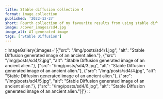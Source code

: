 ```yaml
---
title: Stable diffusion collection 4
format: image_collection
published: '2022-12-27'
short: Fourth collection of my favourite results from using stable diffusion.
image: /cover_images/sd4.jpg
image_alt: AI generated image
tags: ['Stable Diffusion']
---
```


::ImageGallery{:images='[{"src": "/img/posts/sd4/1.jpg", "alt": "Stable Diffusion generated image of an ancient alien."}, {"src": "/img/posts/sd4/2.jpg", "alt": "Stable Diffusion generated image of an ancient alien."}, {"src": "/img/posts/sd4/3.jpg", "alt": "Stable Diffusion generated image of an ancient alien."}, {"src": "/img/posts/sd4/4.jpg", "alt": "Stable Diffusion generated image of an ancient alien."}, {"src": "/img/posts/sd4/5.jpg", "alt": "Stable Diffusion generated image of an ancient alien."}, {"src": "/img/posts/sd4/6.jpg", "alt": "Stable Diffusion generated image of an ancient alien."}]'}
::
